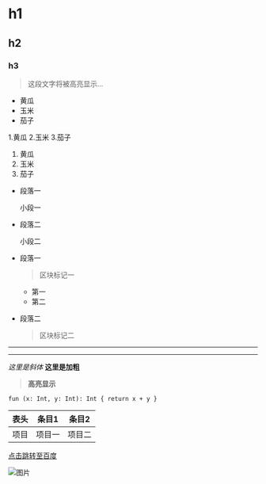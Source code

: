 # h1
## h2
### h3

> 这段文字将被高亮显示...

* 黄瓜
* 玉米
* 茄子

1.黄瓜
2.玉米
3.茄子

1. 黄瓜
2. 玉米
3. 茄子
*    段落一
     
     小段一
*    段落二     
     
     小段二
     
* 段落一
  > 区块标记一
  * 第一
  * 第二
* 段落二
  >区块标记二

---
---

*这里是斜体* **这里是加粗**

> **高亮显示**

`
fun (x: Int, y: Int): Int {
  return x + y
}
` 

表头|条目1|条目2
---|---|---
项目|项目一|项目二


[点击跳转至百度](http://www.baidu.com)

![图片](https://upload-images.jianshu.io/upload_images/703764-605e3cc2ecb664f6.jpg?imageMogr2/auto-orient/strip%7CimageView2/2/w/1240)
